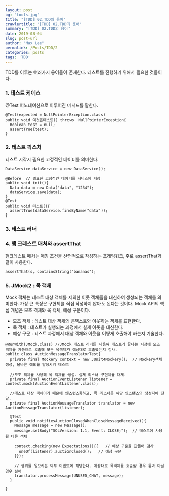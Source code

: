 ```yaml
---
layout: post
bg: "tools.jpg"
title: "[TDD] 02.TDD의 용어"
crawlertitle: "[TDD] 02.TDD의 용어"
summary: "[TDD] 02.TDD의 용어"
date: 2019-03-04
slug: post-url
author: "Max Lee"
permalink: /Posts/TDD/2
categories: posts
tags: 'TDD'
---
```


TDD를 이루는 여러가지 용어들이 존재한다. 테스트를 진행하기 위해서 필요한 것들이다.

### 1. 테스트 케이스

@Test 어노테이션으로 이루어진 메서드를 말한다.

```
@Test(expected = NullPointerException.class)
public void 이것은테스트() throws  NullPointerException{
  Boolean test = null;
  assertTrue(test);
}
```

### 2. 테스트 픽스처

테스트 시작시 필요한 고정적인 데이터를 의미한다.

```
DataService dataService = new DataService();

@Before  // 필요한 고정적인 데이터를 서비스에 저장
public void init(){
  Data data = new Data("data", "1234");
  dataService.save(data);
}
@Test
public void 테스트(){
  assertTrue(dataService.findByName("data"));
}
```
### 3. 테스트 러너 



### 4. 햄 크레스트 매처와 assertThat

햄크레스트 매처는 매칭 조건을 선언적으로 작성하는 프레임워크, 주로 assertThat과 같이 사용한다.

`assertThat(s, containsString("bananas");`

### 5. JMock2 : 목 객체

Mock 객체는 테스트 대상 객체를 제외한 이웃 객체들을 대신하여 생성되는 객체를 의미한다. 가장 큰 특징은 구현체를 직접 작성하지 않아도 된다는 것이다.
Mock API의 핵심 개념은 모조 객체와 목 객체, 예상 구문이다.

- 모조 객체 : 테스트 대상 객체의 콘텍스트와 이웃하는 객체를 표현한다.
- 목 객체 : 테스트가 실행되는 과정에서 실제 이웃을 대신한다.
- 예상 구문 : 테스트 과정에서 대상 객체와 이웃을 어떻게 호출해야 하는지 기술한다.

```
@RunWith(JMock.class) //JMock 테스트 러너를 사용해 테스트가 끝나는 시점에 모조 객체를 자동으로 호출해 모든 목객체가 예상대로 호출했는지 검사.
public class AuctionMessageTranslatorTest{
  private final Mockery context = new JUnit4Mockery();  // Mockery객체 생성, 올바른 예외를 발생시켜 테스트
  
  //모조 객체를 사용해 목 객체를 생성. 실제 리스너 구현체를 대체.
  private final AuctionEventListener listener = context.mock(AuctionEventListener.class);  
  
  //테스트 대상 객체이기 때문에 인스턴스화하고, 목 리스너를 해당 인스턴스의 생성자에 전달. 
  private final AuctionMessageTranslator translator = new AuctionMessageTranslator(listener);
  
  @Test
  public void notifiesAuctionClosedWhenCloseMessageReceived(){
    Message message = new Message();
    message.setBody("SOLVersion: 1.1, Event: CLOSE;");  // 테스트에 사용될 다른 객체
    
    context.checking(new Expectations(){{   // 예상 구문을 만들어 검사
      oneOf(listener).auctionClosed();   // 예상 구문
    }});
    
    // 행위를 일으키는 외부 이벤트에 해당한다. 예상대로 목객체를 호출할 경우 통과 아닐 경우 실패
    translator.processMessage(UNUSED_CHAT, message);  
  }

}
```
